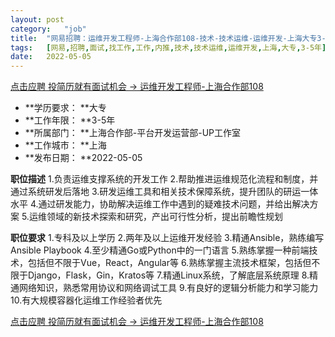 ```yaml
---
layout:	post
category:	"job"
title:	"网易招聘：运维开发工程师-上海合作部108-技术-技术运维-运维开发-上海大专3-5年"
tags:	[网易,招聘,面试,找工作,工作,内推,技术,技术运维,运维开发,上海,大专,3-5年]
date:	2022-05-05
---
```


[点击应聘 投简历就有面试机会 -> 运维开发工程师-上海合作部108](http://mobile.bole.netease.com/bole/boleDetail?id=40008&employeeId=346f03c3cda5f04c&key=all)



- **学历要求： **大专
- **工作年限： **3-5年
- **所属部门： **上海合作部-平台开发运营部-UP工作室
- **工作城市： **上海
- **发布日期： **2022-05-05



**职位描述**
1.负责运维支撑系统的开发工作
2.帮助推进运维规范化流程和制度，并通过系统研发后落地
3.研发运维工具和相关技术保障系统，提升团队的研运一体水平
4.通过研发能力，协助解决运维工作中遇到的疑难技术问题，并给出解决方案
5.运维领域的新技术探索和研究，产出可行性分析，提出前瞻性规划





**职位要求**
1.专科及以上学历
2.两年及以上运维开发经验
3.精通Ansible，熟练编写Ansible Playbook
4.至少精通Go或Python中的一门语言
5.熟练掌握一种前端技术，包括但不限于Vue，React，Angular等
6.熟练掌握主流技术框架，包括但不限于Django，Flask，Gin，Kratos等
7.精通Linux系统，了解底层系统原理
8.精通网络知识，熟悉常用协议和网络调试工具
9.有良好的逻辑分析能力和学习能力
10.有大规模容器化运维工作经验者优先



[点击应聘 投简历就有面试机会 -> 运维开发工程师-上海合作部108](http://mobile.bole.netease.com/bole/boleDetail?id=40008&employeeId=346f03c3cda5f04c&key=all)